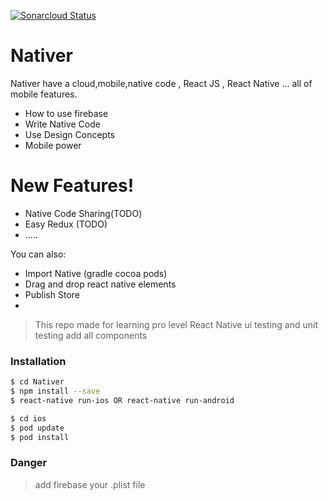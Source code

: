 [![Sonarcloud Status](https://sonarcloud.io/api/project_badges/measure?project=VB10_Nativer&metric=alert_status)](https://sonarcloud.io/api/project_badges/measure?project=VB10_Nativer&metric=alert_status)


# Nativer

Nativer have a cloud,mobile,native code , React JS , React Native ... all of mobile features.

  - How to use firebase
  - Write Native Code
  - Use Design Concepts
  - Mobile power

# New Features!

  - Native Code Sharing(TODO)
  - Easy Redux (TODO)
  - .....

You can also:
  - Import Native (gradle cocoa pods)
  - Drag and drop react native elements
  - Publish Store
  - 

> This repo made for learning pro level React Native 
> ui testing and unit testing add all components



### Installation
```sh
$ cd Nativer
$ npm install --save 
$ react-native run-ios OR react-native run-android

$ cd ios
$ pod update
$ pod install
```
### Danger
> add firebase your .plist file




